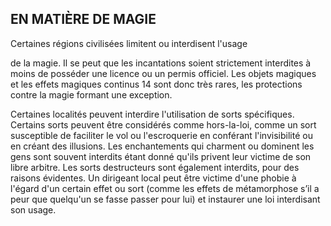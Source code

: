 ## EN MATIÈRE DE MAGIE


Certaines régions civilisées limitent ou interdisent l'usage

de la magie. Il se peut que les incantations soient strictement
interdites à moins de posséder une licence ou un permis
officiel. Les objets magiques et les effets magiques continus 14
sont donc très rares, les protections contre la magie formant
une exception.

Certaines localités peuvent interdire l'utilisation de sorts
spécifiques. Certains sorts peuvent être considérés comme
hors-la-loi, comme un sort susceptible de faciliter le vol ou
l'escroquerie en conférant l'invisibilité ou en créant des
illusions. Les enchantements qui charment ou dominent les
gens sont souvent interdits étant donné qu'ils privent leur
victime de son libre arbitre. Les sorts destructeurs sont
également interdits, pour des raisons évidentes. Un dirigeant
local peut être victime d'une phobie à l'égard d'un certain
effet ou sort (comme les effets de métamorphose s’il a peur
que quelqu'un se fasse passer pour lui) et instaurer une loi
interdisant son usage.
